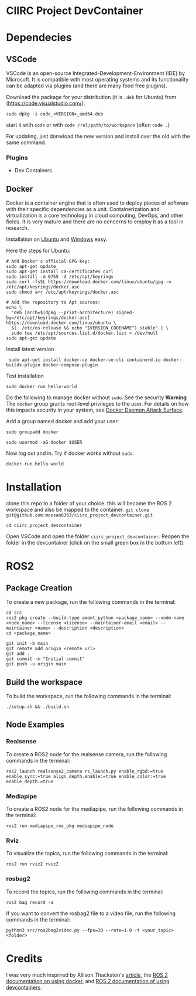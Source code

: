 # CIIRC Project DevContainer

# Dependecies

## VSCode

VSCode is an open-source Integrated-Development-Environment (IDE) by Microsoft. It is
compatible with most operating systems and its functionality can be adapted via plugins 
(and there are many food free plugins).

Download the package for your distribution (it is `.deb` for Ubuntu) from 
(https://code.visualstudio.com/).

```console
sudo dpkg -i code_<VERSION>_amd64.deb
```
start it with `code` or with `code /rel/path/to/workspace` (often `code .`)

For updating, just donwload the new version and install over the old with the same command.

### Plugins

- Dev Containers

## Docker

Docker is a container engine that is often used to deploy pieces of software with their specific 
dependencies as a unit. Containerization and virtualization is a core technology in cloud computing,
DevOps, and other fields. It is very mature and there are no concerns to employ it as a tool in 
research.

Installation on [Ubuntu](https://docs.docker.com/engine/install/ubuntu/#install-using-the-repository)
 and [Windows](https://docs.docker.com/desktop/install/windows-install/) easy.

Here the steps for Ubuntu: 

```console
# Add Docker's official GPG key:
sudo apt-get update
sudo apt-get install ca-certificates curl
sudo install -m 0755 -d /etc/apt/keyrings
sudo curl -fsSL https://download.docker.com/linux/ubuntu/gpg -o /etc/apt/keyrings/docker.asc
sudo chmod a+r /etc/apt/keyrings/docker.asc

# Add the repository to Apt sources:
echo \
  "deb [arch=$(dpkg --print-architecture) signed-by=/etc/apt/keyrings/docker.asc] https://download.docker.com/linux/ubuntu \
  $(. /etc/os-release && echo "$VERSION_CODENAME") stable" | \
  sudo tee /etc/apt/sources.list.d/docker.list > /dev/null
sudo apt-get update
```

Install latest version
```console
 sudo apt-get install docker-ce docker-ce-cli containerd.io docker-buildx-plugin docker-compose-plugin
```

Test installation
```console
sudo docker run hello-world
```

Do the following to manage docker without `sudo`. See the security **Warning**
The `docker` group grants root-level privileges to the user. For details on how this impacts security in your system, see [Docker Daemon Attack Surface](https://docs.docker.com/engine/security/#docker-daemon-attack-surface).

Add a group named docker and add your user:
```console
sudo groupadd docker
```
```console
sudo usermod -aG docker $USER
```
Now log out and in. Try if docker works without `sudo`:
```console
docker run hello-world
```

# Installation

clone this repo to a folder of your choice. this will become the ROS 2 workspace and also be mapped to the container.
`git clone git@github.com:moosan6363/ciirc_project_devcontainer.git`

`cd ciirc_project_devcontainer`


Open VSCode and open the folder `ciirc_project_devcontainer`. Reopen the folder in the devcontainer (click on the small green box in the bottom left).

# ROS2

## Package Creation
To create a new package, run the following commands in the terminal:

```console
cd src
ros2 pkg create --build-type ament_python <package_name> --node-name <node_name> --license <license> --maintainer-email <email> --maintainer <name> --description <description>
cd <package_name>

git init -b main
git remote add origin <remote_url>
git add .
git commit -m "Initial commit"
git push -u origin main
```

## Build the workspace
To build the workspace, run the following commands in the terminal:
  
```console
./setup.sh && ./build.sh
```

## Node Examples

### Realsense
To create a ROS2 node for the realsense camera, run the following commands in the terminal:

```console
ros2 launch realsense2_camera rs_launch.py enable_rgbd:=true enable_sync:=true align_depth.enable:=true enable_color:=true enable_depth:=true
```

### Mediapipe
To create a ROS2 node for the mediapipe, run the following commands in the terminal:

```console
ros2 run mediapipe_ros_pkg mediapipe_node
```

### Rviz
To visualize the topics, run the following commands in the terminal:

```console
ros2 run rviz2 rviz2
```

### rosbag2
To record the topics, run the following commands in the terminal:

```console
ros2 bag record -a
```

If you want to convert the rosbag2 file to a video file, run the following commands in the terminal:

```console
python3 src/ros2bag2video.py --fps=30 --rate=1.0 -t <your_topic> <folder>
```

# Credits
I was very much insprired by Allison Thackston's [article](https://www.allisonthackston.com/articles/docker-development.html), 
the [ROS 2 documentation on using docker](https://docs.ros.org/en/humble/How-To-Guides/Run-2-nodes-in-single-or-separate-docker-containers.html#),
and [ROS 2 documentation of using devcontainers](https://docs.ros.org/en/humble/How-To-Guides/Setup-ROS-2-with-VSCode-and-Docker-Container.html).

